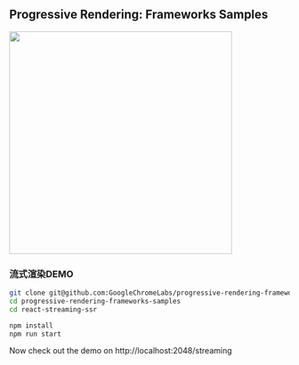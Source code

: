 ## Progressive Rendering: Frameworks Samples

<img src="https://i.imgur.com/TgPqaHf.jpg" width="400">

### 流式渲染DEMO
```sh
git clone git@github.com:GoogleChromeLabs/progressive-rendering-frameworks-samples.git
cd progressive-rendering-frameworks-samples
cd react-streaming-ssr

npm install
npm run start
```

Now check out the demo on http://localhost:2048/streaming

